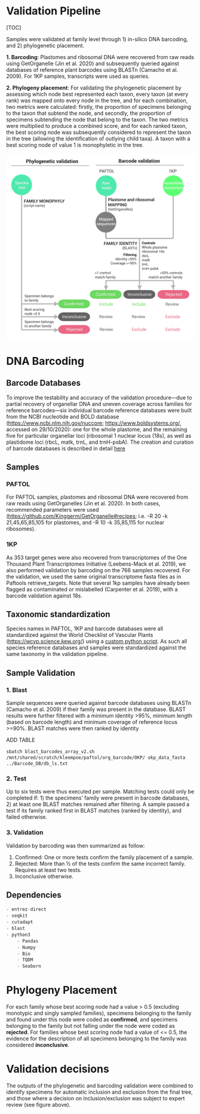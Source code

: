 # Validation Pipeline
[TOC]

Samples were validated at family level through 1) in-silico DNA barcoding, and 2) phylogenetic placement.

**1. Barcoding**: Plastomes and ribosomal DNA were recovered from raw reads using GetOrganelle (Jin et al. 2020) and subsequently queried against databases of reference plant barcodes using BLASTn (Camacho et al. 2009). For 1KP samples, transcripts were used as queries. 

**2. Phylogeny placement**: For validating the phylogenetic placement by  assessing which node best represented each taxon, every taxon (at every rank) was mapped onto every node in the tree, and for each combination, two metrics were calculated: firstly, the proportion of specimens belonging to the  taxon that subtend the node, and secondly, the proportion of specimens subtending the node that belong to the taxon. The two metrics were multiplied to produce a combined score, and for each ranked taxon, the best scoring node was subsequently considered to represent the taxon in the tree (allowing the identification of outlying child taxa). A taxon with a best scoring node of value 1 is monophyletic in the tree.


![QC_pipeline_table](QC_pipeline_table.jpg)

# DNA Barcoding
## Barcode Databases
To improve the testability and accuracy of the validation procedure—due to partial recovery of organellar DNA and uneven coverage across families for reference barcodes—six individual barcode reference databases were built from the NCBI nucleotide and BOLD database (https://www.ncbi.nlm.nih.gov/nuccore; https://www.boldsystems.org/, accessed on 29/10/2020): one for the whole plastome, and the remaining five for particular organellar loci (ribosomal 1 nuclear locus (18s), as well as plastidome loci (rbcL, matk, trnL, and trnH-psbA). 
The creation and curation of barcode databases is described in detail [here](Barcode_Databases/)



## Samples
### PAFTOL
For PAFTOL samples, plastomes and ribosomal DNA were recovered from raw reads using GetOrganelles (Jin et al. 2020). In both cases, recommended parameters were used (https://github.com/Kinggerm/GetOrganelle#recipes; i.e. -R 20 -k 21,45,65,85,105 for plastomes, and -R 10 -k 35,85,115 for nuclear ribosomes).

### 1KP
As 353 target genes were also recovered from transcriptomes of the One Thousand Plant Transcriptomes Initiative (Leebens-Mack et al. 2019), we also performed validation by barcoding on the 766 samples recovered. For the validation, we used the same original transcriptome fasta files as in Paftools retrieve_targets. Note that several 1kp samples have already been flagged as contaminated or mislabelled (Carpenter et al. 2019), with a barcode validation against 18s.

## Taxonomic standardization

Species names in PAFTOL, 1KP and barcode databases were all standardized against the World Checklist of Vascular Plants (https://wcvp.science.kew.org/)  using a [custom python script](WCVP_Taxo/). As such all species reference databases and samples were standardized against the same taxonomy in the validation pipeline.

## Sample Validation
### 1. Blast

Sample sequences were queried against barcode databases using BLASTn (Camacho et al. 2009) if their family was present in the database. BLAST results were further filtered with a minimum identity >95%, minimum length (based on barcode length) and minimum coverage of reference locus >=90%. BLAST matches were then ranked by identity

ADD TABLE

```shell
sbatch blast_barcodes_array_v2.sh /mnt/shared/scratch/kleempoe/paftol/org_barcode/OKP/ okp_data_fasta ../Barcode_DB/db_ls.txt
```

### 2. Test

Up to six tests were thus executed per sample. Matching tests could only be completed if: 1) the specimens’ family were present in barcode databases, 2) at least one BLAST matches remained after filtering. A sample passed a test if its family ranked first in BLAST matches (ranked by identity), and failed otherwise. 

### 3. Validation

Validation by barcoding was then summarized as follow:  

1. Confirmed: One or more tests confirm the family placement of a sample.
2. Rejected: More than ½ of the tests confirm the same incorrect family. Requires at least two tests.
3. Inconclusive otherwise.

## Dependencies

```python
- entrez-direct 
- seqkit
- cutadapt
- blast
- python3
	- Pandas
	- Numpy
	- Bio
	- TQDM
	- Seaborn
```

# Phylogeny Placement
For each family whose best scoring node had a value > 0.5 (excluding monotypic and singly sampled families), specimens belonging to the family and found under this node were coded as **confirmed**, and specimens belonging to the family but not falling under the node were coded as **rejected**. For families whose best scoring node had a value of <= 0.5, the evidence for the description of all specimens belonging to the family was considered **inconclusive**.

# Validation decisions
The outputs of the phylogenetic and barcoding validation were combined to identify specimens for automatic inclusion and exclusion from the final tree, and those where a decision on inclusion/exclusion was subject to expert review (see figure above).